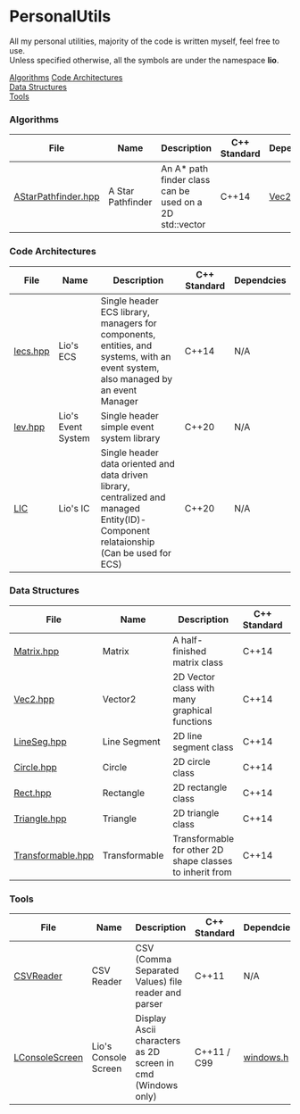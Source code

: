 # PersonalUtils

All my personal utilities, majority of the code is written myself, feel free to use.  
Unless specified otherwise, all the symbols are under the namespace **lio**.

[Algorithms](https://github.com/LioQing/PersonalUtils/tree/master/algorithms)
[Code Architectures](https://github.com/LioQing/PersonalUtils/tree/master/code%20architectures)  
[Data Structures](https://github.com/LioQing/PersonalUtils/tree/master/data%20structures)  
[Tools](https://github.com/LioQing/PersonalUtils/tree/master/tools)  

### Algorithms

File | Name | Description | C++ Standard | Dependcies
--- | --- | --- | --- | ---
[AStarPathfinder.hpp](https://github.com/LioQing/PersonalUtils/blob/master/algorithms/AStarPathfinder.hpp) | A Star Pathfinder | An A* path finder class can be used on a 2D std::vector | C++14 | [Vec2.hpp](https://github.com/LioQing/PersonalUtils/blob/master/data%20structures/Graphics/Vec2.hpp)

### Code Architectures

File | Name | Description | C++ Standard | Dependcies
--- | --- | --- | --- | ---
[lecs.hpp](https://github.com/LioQing/PersonalUtils/blob/master/code%20architectures/lecs.hpp) | Lio's ECS | Single header ECS library, managers for components, entities, and systems, with an event system, also managed by an event Manager | C++14 | N/A
[lev.hpp](https://github.com/LioQing/PersonalUtils/blob/master/code%20architectures/lev.hpp) | Lio's Event System | Single header simple event system library | C++20 | N/A
[LIC](https://github.com/LioQing/PersonalUtils/blob/master/code%20architectures/LIC) | Lio's IC | Single header data oriented and data driven library, centralized and managed Entity(ID)-Component relataionship (Can be used for ECS) | C++20 | N/A

### Data Structures

File | Name | Description | C++ Standard | Dependcies
--- | --- | --- | --- | ---
[Matrix.hpp](https://github.com/LioQing/PersonalUtils/blob/master/data%20structures/Matrix.hpp) | Matrix | A half-finished matrix class | C++14 | N/A
[Vec2.hpp](https://github.com/LioQing/PersonalUtils/blob/master/data%20structures/Graphics/Vec2.hpp) | Vector2 | 2D Vector class with many graphical functions | C++14 | N/A
[LineSeg.hpp](https://github.com/LioQing/PersonalUtils/blob/master/data%20structures/Graphics/LineSeg.hpp) | Line Segment | 2D line segment class | C++14 | [Vec2.hpp](https://github.com/LioQing/PersonalUtils/blob/master/data%20structures/Graphics/Vec2.hpp)
[Circle.hpp](https://github.com/LioQing/PersonalUtils/blob/master/data%20structures/Graphics/Circle.hpp) | Circle | 2D circle class | C++14 | [Vec2.hpp](https://github.com/LioQing/PersonalUtils/blob/master/data%20structures/Graphics/Vec2.hpp), [Transformable.hpp](https://github.com/LioQing/PersonalUtils/blob/master/data%20structures/Graphics/Transformable.hpp)
[Rect.hpp](https://github.com/LioQing/PersonalUtils/blob/master/data%20structures/Graphics/Rect.hpp) | Rectangle | 2D rectangle class | C++14 | [Vec2.hpp](https://github.com/LioQing/PersonalUtils/blob/master/data%20structures/Graphics/Vec2.hpp), [Transformable.hpp](https://github.com/LioQing/PersonalUtils/blob/master/data%20structures/Graphics/Transformable.hpp)
[Triangle.hpp](https://github.com/LioQing/PersonalUtils/blob/master/data%20structures/Graphics/Triangle.hpp) | Triangle | 2D triangle class | C++14 | [Vec2.hpp](https://github.com/LioQing/PersonalUtils/blob/master/data%20structures/Graphics/Vec2.hpp)
[Transformable.hpp](https://github.com/LioQing/PersonalUtils/blob/master/data%20structures/Graphics/Transformable.hpp) | Transformable | Transformable for other 2D shape classes to inherit from | C++14 | [Vec2.hpp](https://github.com/LioQing/PersonalUtils/blob/master/data%20structures/Graphics/Vec2.hpp)

### Tools

File | Name | Description | C++ Standard | Dependcies
--- | --- | --- | --- | ---
[CSVReader](https://github.com/LioQing/PersonalUtils/blob/master/tools/CSVReader) | CSV Reader | CSV (Comma Separated Values) file reader and parser | C++11 | N/A
[LConsoleScreen](https://github.com/LioQing/PersonalUtils/tree/master/tools/LConsoleScreen) | Lio's Console Screen | Display Ascii characters as 2D screen in cmd (Windows only) | C++11 / C99 | [windows.h](https://en.wikipedia.org/wiki/Windows.h)


